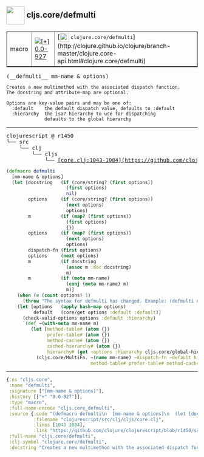 ## <img width="48px" valign="middle" src="http://i.imgur.com/Hi20huC.png"> cljs.core/defmulti

 <table border="1">
<tr>
<td>macro</td>
<td><a href="https://github.com/cljsinfo/api-refs/tree/0.0-927"><img valign="middle" alt="[+] 0.0-927" src="https://img.shields.io/badge/+-0.0--927-lightgrey.svg"></a> </td>
<td>
[<img height="24px" valign="middle" src="http://i.imgur.com/1GjPKvB.png"> <samp>clojure.core/defmulti</samp>](http://clojure.github.io/clojure/branch-master/clojure.core-api.html#clojure.core/defmulti)
</td>
</tr>
</table>

 <samp>
(__defmulti__ mm-name & options)<br>
</samp>

```
Creates a new multimethod with the associated dispatch function.
The docstring and attribute-map are optional.

Options are key-value pairs and may be one of:
  :default    the default dispatch value, defaults to :default
  :hierarchy  the isa? hierarchy to use for dispatching
              defaults to the global hierarchy
```

---

 <pre>
clojurescript @ r1450
└── src
    └── clj
        └── cljs
            └── <ins>[core.clj:1043-1084](https://github.com/clojure/clojurescript/blob/r1450/src/clj/cljs/core.clj#L1043-L1084)</ins>
</pre>

```clj
(defmacro defmulti
  [mm-name & options]
  (let [docstring   (if (core/string? (first options))
                      (first options)
                      nil)
        options     (if (core/string? (first options))
                      (next options)
                      options)
        m           (if (map? (first options))
                      (first options)
                      {})
        options     (if (map? (first options))
                      (next options)
                      options)
        dispatch-fn (first options)
        options     (next options)
        m           (if docstring
                      (assoc m :doc docstring)
                      m)
        m           (if (meta mm-name)
                      (conj (meta mm-name) m)
                      m)]
    (when (= (count options) 1)
      (throw "The syntax for defmulti has changed. Example: (defmulti name dispatch-fn :default dispatch-value)"))
    (let [options   (apply hash-map options)
          default   (core/get options :default :default)]
      (check-valid-options options :default :hierarchy)
      `(def ~(with-meta mm-name m)
         (let [method-table# (atom {})
               prefer-table# (atom {})
               method-cache# (atom {})
               cached-hierarchy# (atom {})
               hierarchy# (get ~options :hierarchy cljs.core/global-hierarchy)]
           (cljs.core/MultiFn. ~(name mm-name) ~dispatch-fn ~default hierarchy#
                               method-table# prefer-table# method-cache# cached-hierarchy#))))))
```


---

```clj
{:ns "cljs.core",
 :name "defmulti",
 :signature ["[mm-name & options]"],
 :history [["+" "0.0-927"]],
 :type "macro",
 :full-name-encode "cljs.core_defmulti",
 :source {:code "(defmacro defmulti\n  [mm-name & options]\n  (let [docstring   (if (core/string? (first options))\n                      (first options)\n                      nil)\n        options     (if (core/string? (first options))\n                      (next options)\n                      options)\n        m           (if (map? (first options))\n                      (first options)\n                      {})\n        options     (if (map? (first options))\n                      (next options)\n                      options)\n        dispatch-fn (first options)\n        options     (next options)\n        m           (if docstring\n                      (assoc m :doc docstring)\n                      m)\n        m           (if (meta mm-name)\n                      (conj (meta mm-name) m)\n                      m)]\n    (when (= (count options) 1)\n      (throw \"The syntax for defmulti has changed. Example: (defmulti name dispatch-fn :default dispatch-value)\"))\n    (let [options   (apply hash-map options)\n          default   (core/get options :default :default)]\n      (check-valid-options options :default :hierarchy)\n      `(def ~(with-meta mm-name m)\n         (let [method-table# (atom {})\n               prefer-table# (atom {})\n               method-cache# (atom {})\n               cached-hierarchy# (atom {})\n               hierarchy# (get ~options :hierarchy cljs.core/global-hierarchy)]\n           (cljs.core/MultiFn. ~(name mm-name) ~dispatch-fn ~default hierarchy#\n                               method-table# prefer-table# method-cache# cached-hierarchy#))))))",
          :filename "clojurescript/src/clj/cljs/core.clj",
          :lines [1043 1084],
          :link "https://github.com/clojure/clojurescript/blob/r1450/src/clj/cljs/core.clj#L1043-L1084"},
 :full-name "cljs.core/defmulti",
 :clj-symbol "clojure.core/defmulti",
 :docstring "Creates a new multimethod with the associated dispatch function.\nThe docstring and attribute-map are optional.\n\nOptions are key-value pairs and may be one of:\n  :default    the default dispatch value, defaults to :default\n  :hierarchy  the isa? hierarchy to use for dispatching\n              defaults to the global hierarchy"}

```
